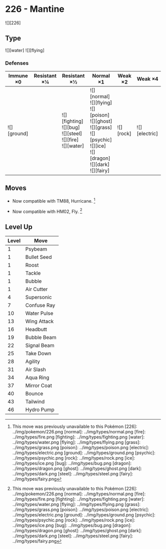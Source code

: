 # 226 - Mantine
![][226]

## Type

![][water]  ![][flying]

### Defenses

Immune ×0       | Resistant ×¼ | Resistant ×½                                                           | Normal ×1                                                                                                                                       | Weak ×2       | Weak ×4
---             | ---          | ---                                                                    | ---                                                                                                                                             | ---           | ---
![][ground]<br> | &nbsp;       | ![][fighting]<br>![][bug]<br>![][steel]<br>![][fire]<br>![][water]<br> | ![][normal]<br>![][flying]<br>![][poison]<br>![][ghost]<br>![][grass]<br>![][psychic]<br>![][ice]<br>![][dragon]<br>![][dark]<br>![][fairy]<br> | ![][rock]<br> | ![][electric]<br>

## Moves

 - Now compatible with TM88, Hurricane. [^1]

 - Now compatible with HM02, Fly. [^1]

## Level Up

Level | Move
---   | ---
1     | Psybeam
1     | Bullet Seed
1     | Roost
1     | Tackle
1     | Bubble
1     | Air Cutter
4     | Supersonic
7     | Confuse Ray
10    | Water Pulse
13    | Wing Attack
16    | Headbutt
19    | Bubble Beam
22    | Signal Beam
25    | Take Down
28    | Agility
31    | Air Slash
34    | Aqua Ring
37    | Mirror Coat
40    | Bounce
43    | Tailwind
46    | Hydro Pump

[^1]: This move was previously unavailable to this Pokémon
[226]: ../img/pokemon/226.png
[normal]: ../img/types/normal.png
[fire]: ../img/types/fire.png
[fighting]: ../img/types/fighting.png
[water]: ../img/types/water.png
[flying]: ../img/types/flying.png
[grass]: ../img/types/grass.png
[poison]: ../img/types/poison.png
[electric]: ../img/types/electric.png
[ground]: ../img/types/ground.png
[psychic]: ../img/types/psychic.png
[rock]: ../img/types/rock.png
[ice]: ../img/types/ice.png
[bug]: ../img/types/bug.png
[dragon]: ../img/types/dragon.png
[ghost]: ../img/types/ghost.png
[dark]: ../img/types/dark.png
[steel]: ../img/types/steel.png
[fairy]: ../img/types/fairy.png
